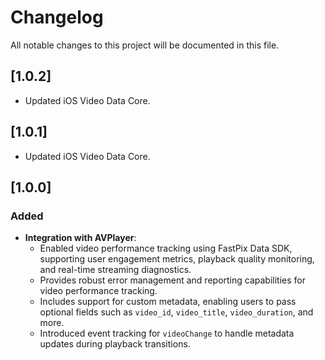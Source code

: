 # Changelog

All notable changes to this project will be documented in this file.

## [1.0.2]
- Updated iOS Video Data Core.

## [1.0.1]
- Updated iOS Video Data Core.

## [1.0.0]

### Added
- **Integration with AVPlayer**: 
  - Enabled video performance tracking using FastPix Data SDK, supporting user engagement metrics, playback quality monitoring, and real-time streaming diagnostics.
  - Provides robust error management and reporting capabilities for video performance tracking.
  - Includes support for custom metadata, enabling users to pass optional fields such as `video_id`, `video_title`, `video_duration`, and more.
  - Introduced event tracking for `videoChange` to handle metadata updates during playback transitions.